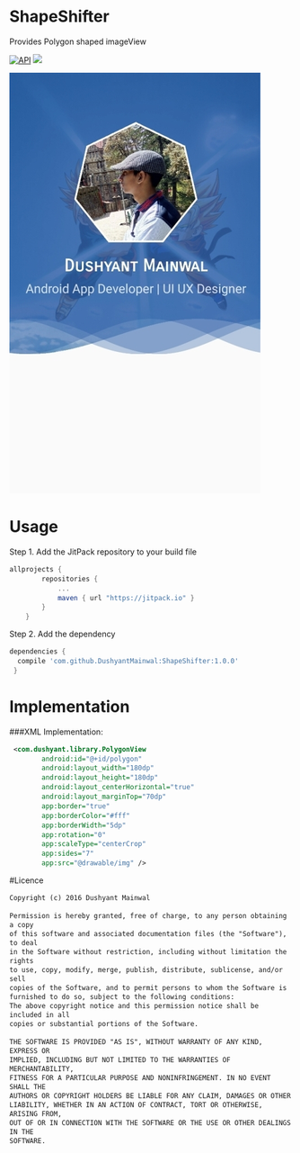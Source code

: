 # ShapeShifter
Provides Polygon shaped imageView

[![API](https://img.shields.io/badge/API-9%2B-blue.svg?style=flat)](https://android-arsenal.com/api?level=9)  [![](https://jitpack.io/v/DushyantMainwal/ShapeShifter.svg)](https://jitpack.io/#DushyantMainwal/ShapeShifter)

![Screenshot](/screenshot.jpeg)

# Usage
Step 1. Add the JitPack repository to your build file
```groovy
allprojects {
        repositories {
            ...
            maven { url "https://jitpack.io" }
        }
    }
```
Step 2. Add the dependency
```groovy
dependencies {
  compile 'com.github.DushyantMainwal:ShapeShifter:1.0.0'
 }
 ```
# Implementation
###XML Implementation:
```xml
 <com.dushyant.library.PolygonView
        android:id="@+id/polygon"
        android:layout_width="180dp"
        android:layout_height="180dp"
        android:layout_centerHorizontal="true"
        android:layout_marginTop="70dp"
        app:border="true"
        app:borderColor="#fff"
        app:borderWidth="5dp"
        app:rotation="0"
        app:scaleType="centerCrop"
        app:sides="7"
        app:src="@drawable/img" />
```

#Licence
```
Copyright (c) 2016 Dushyant Mainwal

Permission is hereby granted, free of charge, to any person obtaining a copy
of this software and associated documentation files (the "Software"), to deal
in the Software without restriction, including without limitation the rights
to use, copy, modify, merge, publish, distribute, sublicense, and/or sell
copies of the Software, and to permit persons to whom the Software is
furnished to do so, subject to the following conditions:
The above copyright notice and this permission notice shall be included in all
copies or substantial portions of the Software.

THE SOFTWARE IS PROVIDED "AS IS", WITHOUT WARRANTY OF ANY KIND, EXPRESS OR
IMPLIED, INCLUDING BUT NOT LIMITED TO THE WARRANTIES OF MERCHANTABILITY,
FITNESS FOR A PARTICULAR PURPOSE AND NONINFRINGEMENT. IN NO EVENT SHALL THE
AUTHORS OR COPYRIGHT HOLDERS BE LIABLE FOR ANY CLAIM, DAMAGES OR OTHER
LIABILITY, WHETHER IN AN ACTION OF CONTRACT, TORT OR OTHERWISE, ARISING FROM,
OUT OF OR IN CONNECTION WITH THE SOFTWARE OR THE USE OR OTHER DEALINGS IN THE
SOFTWARE.
```
